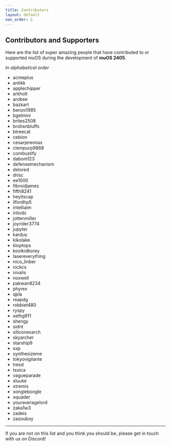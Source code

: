```yaml
---
title: Contributors
layout: default
nav_order: 2
---
```



## Contributors and Supporters
Here are the list of super amazing people that have contributed to or supported muOS during the development of **muOS 2405**.

_In alphabetical order_
  * acmeplus
  * antikk
  * applechipper
  * arkholt
  * arobee
  * bazkart
  * benzo1985
  * bgelmini
  * brites2508
  * brohsnbluffs
  * btreecat
  * cebion
  * cesarjeremias
  * clempurp9868
  * combustify
  * dabom123
  * defensemechanism
  * delored
  * drisc
  * ee1000
  * fibroidjames
  * fifth8241
  * heyitscap
  * ilfordhp5
  * intelliaim
  * irilivibi
  * jottenmiller
  * joyrider3774
  * jupyter
  * kardus
  * kikolake
  * kloptops
  * koolkidkorey
  * lasereverything
  * nico_linber
  * nickcs
  * nivalis
  * noxwell
  * pakwan8234
  * phyrex
  * qpla
  * reapdg
  * robbiet480
  * ryspy
  * sethg911
  * shengy
  * sidnt
  * siliconexarch
  * skyarcher
  * starship9
  * sxp
  * synthesizeme
  * tokyovigilante
  * tresd
  * tsuica
  * vagueparade
  * xluuke
  * xtremis
  * xonglebongle
  * xquader
  * youraveragelord
  * zaka1w3
  * zadeis
  * zazouboy

----

If you are not on this list and you think you should be, please get in touch with us on Discord!
